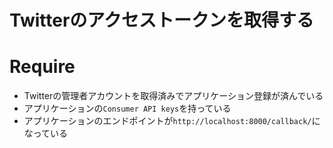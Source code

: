 # Twitterのアクセストークンを取得する

# Require

* Twitterの管理者アカウントを取得済みでアプリケーション登録が済んでいる
* アプリケーションの`Consumer API keys`を持っている
* アプリケーションのエンドポイントが`http://localhost:8000/callback/`になっている
